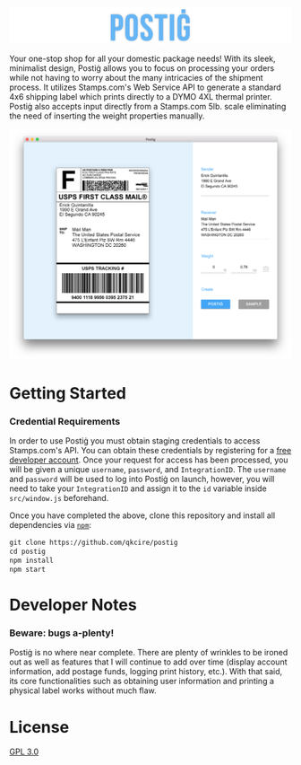 ![postig logo](./docs/images/title.png?raw=true)

Your one-stop shop for all your domestic package needs! With its sleek, minimalist design, Postiġ allows you to focus on processing your orders while not having to worry about the many intricacies of the shipment process. It utilizes Stamps.com's Web Service API to generate a standard 4x6 shipping label which prints directly to a DYMO 4XL thermal printer. Postiġ also accepts input directly from a Stamps.com 5lb. scale eliminating the need of inserting the weight properties manually.

![main screen](./docs/images/main.png?raw=true)

# Getting Started
### Credential Requirements
In order to use Postiġ you must obtain staging credentials to access Stamps.com's API. You can obtain these credentials by registering for a [free developer account](http://developer.stamps.com/developer/). Once your request for access has been processed, you will be given a unique `username`, `password`, and `IntegrationID`. The `username` and `password` will be used to log into Postiġ on launch, however, you will need to take your `IntegrationID` and assign it to the `id` variable inside `src/window.js` beforehand.

Once you have completed the above, clone this repository and install all dependencies via [`npm`](https://docs.npmjs.com/):
```
git clone https://github.com/qkcire/postig
cd postig
npm install
npm start
```

# Developer Notes
### Beware: bugs a-plenty!
Postiġ is no where near complete. There are plenty of wrinkles to be ironed out as well as features that I will continue to add over time (display account information, add postage funds, logging print history, etc.). With that said, its core functionalities such as obtaining user information and printing a physical label works without much flaw.

# License
[GPL 3.0](https://github.com/qkcire/postig/blob/master/LICENSE)
